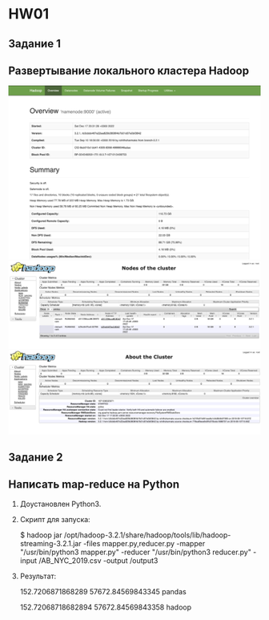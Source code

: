 # HW01

## Задание 1
## Развертывание локального кластера Hadoop

![](NN.png)
![](RM.png)
![](RM1.png)



## Задание 2
## Написать map-reduce на Python

1. Доустановлен Python3.
    
2. Cкрипт для запуска:
        
    $ hadoop jar /opt/hadoop-3.2.1/share/hadoop/tools/lib/hadoop-streaming-3.2.1.jar -files mapper.py,reducer.py 
    -mapper "/usr/bin/python3 mapper.py" -reducer "/usr/bin/python3 reducer.py" -input /AB_NYC_2019.csv -output /output3
    

3. Результат:    
    
    152.7206871868289	57672.84569843345   pandas
    
    152.72068718682894	57672.84569843358   hadoop
